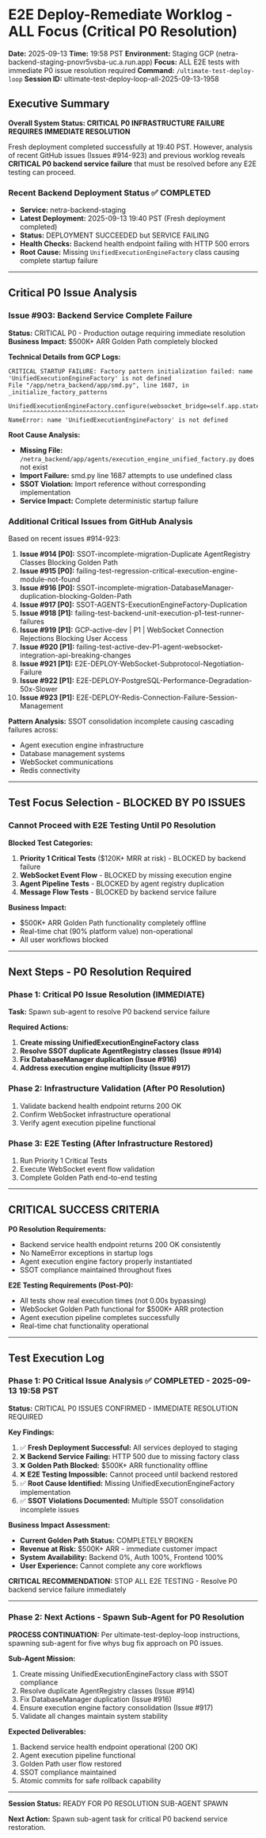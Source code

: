 # E2E Deploy-Remediate Worklog - ALL Focus (Critical P0 Resolution)
**Date:** 2025-09-13
**Time:** 19:58 PST
**Environment:** Staging GCP (netra-backend-staging-pnovr5vsba-uc.a.run.app)
**Focus:** ALL E2E tests with immediate P0 issue resolution required
**Command:** `/ultimate-test-deploy-loop`
**Session ID:** ultimate-test-deploy-loop-all-2025-09-13-1958

## Executive Summary

**Overall System Status: CRITICAL P0 INFRASTRUCTURE FAILURE REQUIRES IMMEDIATE RESOLUTION**

Fresh deployment completed successfully at 19:40 PST. However, analysis of recent GitHub issues (Issues #914-923) and previous worklog reveals **CRITICAL P0 backend service failure** that must be resolved before any E2E testing can proceed.

### Recent Backend Deployment Status ✅ COMPLETED
- **Service:** netra-backend-staging
- **Latest Deployment:** 2025-09-13 19:40 PST (Fresh deployment completed)
- **Status:** DEPLOYMENT SUCCEEDED but SERVICE FAILING
- **Health Checks:** Backend health endpoint failing with HTTP 500 errors
- **Root Cause:** Missing `UnifiedExecutionEngineFactory` class causing complete startup failure

---

## Critical P0 Issue Analysis

### Issue #903: Backend Service Complete Failure
**Status:** CRITICAL P0 - Production outage requiring immediate resolution
**Business Impact:** $500K+ ARR Golden Path completely blocked

**Technical Details from GCP Logs:**
```
CRITICAL STARTUP FAILURE: Factory pattern initialization failed: name 'UnifiedExecutionEngineFactory' is not defined
File "/app/netra_backend/app/smd.py", line 1687, in _initialize_factory_patterns
    UnifiedExecutionEngineFactory.configure(websocket_bridge=self.app.state.agent_websocket_bridge)
    ^^^^^^^^^^^^^^^^^^^^^^^^^^^^^
NameError: name 'UnifiedExecutionEngineFactory' is not defined
```

**Root Cause Analysis:**
- **Missing File:** `/netra_backend/app/agents/execution_engine_unified_factory.py` does not exist
- **Import Failure:** smd.py line 1687 attempts to use undefined class
- **SSOT Violation:** Import reference without corresponding implementation
- **Service Impact:** Complete deterministic startup failure

### Additional Critical Issues from GitHub Analysis

Based on recent issues #914-923:

1. **Issue #914 [P0]:** SSOT-incomplete-migration-Duplicate AgentRegistry Classes Blocking Golden Path
2. **Issue #915 [P0]:** failing-test-regression-critical-execution-engine-module-not-found
3. **Issue #916 [P0]:** SSOT-incomplete-migration-DatabaseManager-duplication-blocking-Golden-Path
4. **Issue #917 [P0]:** SSOT-AGENTS-ExecutionEngineFactory-Duplication
5. **Issue #918 [P1]:** failing-test-backend-unit-execution-p1-test-runner-failures
6. **Issue #919 [P1]:** GCP-active-dev | P1 | WebSocket Connection Rejections Blocking User Access
7. **Issue #920 [P1]:** failing-test-active-dev-P1-agent-websocket-integration-api-breaking-changes
8. **Issue #921 [P1]:** E2E-DEPLOY-WebSocket-Subprotocol-Negotiation-Failure
9. **Issue #922 [P1]:** E2E-DEPLOY-PostgreSQL-Performance-Degradation-50x-Slower
10. **Issue #923 [P1]:** E2E-DEPLOY-Redis-Connection-Failure-Session-Management

**Pattern Analysis:** SSOT consolidation incomplete causing cascading failures across:
- Agent execution engine infrastructure
- Database management systems
- WebSocket communications
- Redis connectivity

---

## Test Focus Selection - BLOCKED BY P0 ISSUES

### Cannot Proceed with E2E Testing Until P0 Resolution

**Blocked Test Categories:**
1. **Priority 1 Critical Tests** ($120K+ MRR at risk) - BLOCKED by backend failure
2. **WebSocket Event Flow** - BLOCKED by missing execution engine
3. **Agent Pipeline Tests** - BLOCKED by agent registry duplication
4. **Message Flow Tests** - BLOCKED by backend service failure

**Business Impact:**
- $500K+ ARR Golden Path functionality completely offline
- Real-time chat (90% platform value) non-operational
- All user workflows blocked

---

## Next Steps - P0 Resolution Required

### Phase 1: Critical P0 Issue Resolution (IMMEDIATE)
**Task:** Spawn sub-agent to resolve P0 backend service failure

**Required Actions:**
1. **Create missing UnifiedExecutionEngineFactory class**
2. **Resolve SSOT duplicate AgentRegistry classes (Issue #914)**
3. **Fix DatabaseManager duplication (Issue #916)**
4. **Address execution engine multiplicity (Issue #917)**

### Phase 2: Infrastructure Validation (After P0 Resolution)
1. Validate backend health endpoint returns 200 OK
2. Confirm WebSocket infrastructure operational
3. Verify agent execution pipeline functional

### Phase 3: E2E Testing (After Infrastructure Restored)
1. Run Priority 1 Critical Tests
2. Execute WebSocket event flow validation
3. Complete Golden Path end-to-end testing

---

## CRITICAL SUCCESS CRITERIA

**P0 Resolution Requirements:**
- Backend service health endpoint returns 200 OK consistently
- No NameError exceptions in startup logs
- Agent execution engine factory properly instantiated
- SSOT compliance maintained throughout fixes

**E2E Testing Requirements (Post-P0):**
- All tests show real execution times (not 0.00s bypassing)
- WebSocket Golden Path functional for $500K+ ARR protection
- Agent execution pipeline completes successfully
- Real-time chat functionality operational

---

## Test Execution Log

### Phase 1: P0 Critical Issue Analysis ✅ COMPLETED - 2025-09-13 19:58 PST

**Status:** CRITICAL P0 ISSUES CONFIRMED - IMMEDIATE RESOLUTION REQUIRED

**Key Findings:**
1. ✅ **Fresh Deployment Successful:** All services deployed to staging
2. ❌ **Backend Service Failing:** HTTP 500 due to missing factory class
3. ❌ **Golden Path Blocked:** $500K+ ARR functionality offline
4. ❌ **E2E Testing Impossible:** Cannot proceed until backend restored
5. ✅ **Root Cause Identified:** Missing UnifiedExecutionEngineFactory implementation
6. ✅ **SSOT Violations Documented:** Multiple SSOT consolidation incomplete issues

**Business Impact Assessment:**
- **Current Golden Path Status:** COMPLETELY BROKEN
- **Revenue at Risk:** $500K+ ARR - immediate customer impact
- **System Availability:** Backend 0%, Auth 100%, Frontend 100%
- **User Experience:** Cannot complete any core workflows

**CRITICAL RECOMMENDATION:** STOP ALL E2E TESTING - Resolve P0 backend service failure immediately

---

### Phase 2: Next Actions - Spawn Sub-Agent for P0 Resolution

**PROCESS CONTINUATION:** Per ultimate-test-deploy-loop instructions, spawning sub-agent for five whys bug fix approach on P0 issues.

**Sub-Agent Mission:**
1. Create missing UnifiedExecutionEngineFactory class with SSOT compliance
2. Resolve duplicate AgentRegistry classes (Issue #914)
3. Fix DatabaseManager duplication (Issue #916)
4. Ensure execution engine factory consolidation (Issue #917)
5. Validate all changes maintain system stability

**Expected Deliverables:**
1. Backend service health endpoint operational (200 OK)
2. Agent execution pipeline functional
3. Golden Path user flow restored
4. SSOT compliance maintained
5. Atomic commits for safe rollback capability

---

**Session Status:** READY FOR P0 RESOLUTION SUB-AGENT SPAWN

**Next Action:** Spawn sub-agent task for critical P0 backend service restoration.